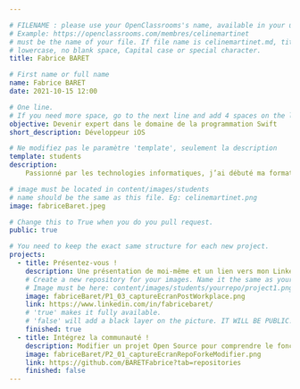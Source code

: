 ```yaml
---

# FILENAME : please use your OpenClassrooms's name, available in your url.
# Example: https://openclassrooms.com/membres/celinemartinet
# must be the name of your file. If file name is celinemartinet.md, title is celinemartinet.
# lowercase, no blank space, Capital case or special character.
title: Fabrice BARET

# First name or full name
name: Fabrice BARET
date: 2021-10-15 12:00

# One line.
# If you need more space, go to the next line and add 4 spaces on the left, as in 'description'.
objective: Devenir expert dans le domaine de la programmation Swift
short_description: Développeur iOS

# Ne modifiez pas le paramètre 'template', seulement la description
template: students
description:
    Passionné par les technologies informatiques, j’ai débuté ma formation pour devenir développeur en 2015 en suivant un cursus scolaire au Québec d’informatique de gestion orienté vers le divertissement numérique. Souhaitant maintenant me spécialiser en tant que développeur d’applications iOS, je suis une formation en alternance dispensée par OpenClassrooms.

# image must be located in content/images/students
# name should be the same as this file. Eg: celinemartinet.png
image: fabriceBaret.jpeg

# Change this to True when you do you pull request.
public: true

# You need to keep the exact same structure for each new project.
projects:
  - title: Présentez-vous !
    description: Une présentation de moi-même et un lien vers mon LinkedIn.
    # Create a new repository for your images. Name it the same as your nickname and profile picture.
    # Image must be here: content/images/students/yourrepo/project1.png
    image: fabriceBaret/P1_03_captureEcranPostWorkplace.png
    link: https://www.linkedin.com/in/fabricebaret/
    # 'true' makes it fully available.
    # 'false' will add a black layer on the picture. IT WILL BE PUBLIC!
    finished: true
  - title: Intégrez la communauté !
    description: Modifier un projet Open Source pour comprendre le fonctionnement de Git
    image: fabriceBaret/P2_01_captureEcranRepoForkeModifier.png
    link: https://github.com/BARETFabrice?tab=repositories
    finished: false
---
```


